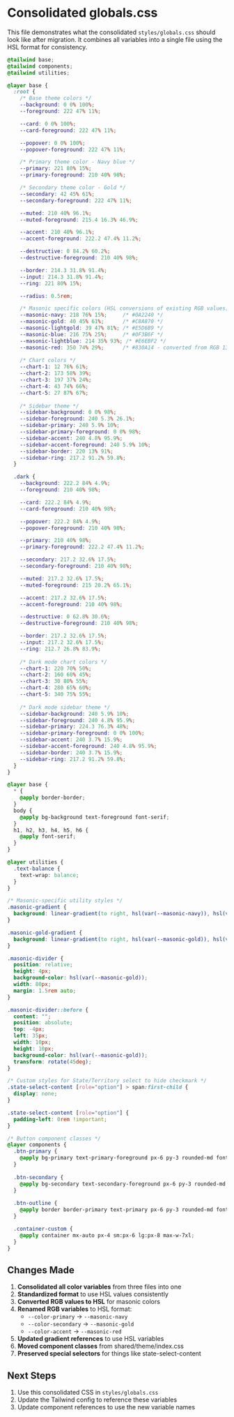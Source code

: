 # Consolidated globals.css

This file demonstrates what the consolidated `styles/globals.css` should look like after migration. 
It combines all variables into a single file using the HSL format for consistency.

```css
@tailwind base;
@tailwind components;
@tailwind utilities;

@layer base {
  :root {
    /* Base theme colors */
    --background: 0 0% 100%;
    --foreground: 222 47% 11%;

    --card: 0 0% 100%;
    --card-foreground: 222 47% 11%;

    --popover: 0 0% 100%;
    --popover-foreground: 222 47% 11%;

    /* Primary theme color - Navy blue */
    --primary: 221 80% 15%;
    --primary-foreground: 210 40% 98%;

    /* Secondary theme color - Gold */
    --secondary: 42 45% 61%;
    --secondary-foreground: 222 47% 11%;

    --muted: 210 40% 96.1%;
    --muted-foreground: 215.4 16.3% 46.9%;

    --accent: 210 40% 96.1%;
    --accent-foreground: 222.2 47.4% 11.2%;

    --destructive: 0 84.2% 60.2%;
    --destructive-foreground: 210 40% 98%;

    --border: 214.3 31.8% 91.4%;
    --input: 214.3 31.8% 91.4%;
    --ring: 221 80% 15%;

    --radius: 0.5rem;

    /* Masonic specific colors (HSL conversions of existing RGB values) */
    --masonic-navy: 218 76% 15%;     /* #0A2240 */
    --masonic-gold: 40 45% 61%;      /* #C8A870 */
    --masonic-lightgold: 39 47% 81%; /* #E5D6B9 */
    --masonic-blue: 216 75% 25%;     /* #0F3B6F */
    --masonic-lightblue: 214 35% 93%; /* #E6EBF2 */
    --masonic-red: 350 74% 29%;      /* #830A14 - converted from RGB 130,20,30 */
    
    /* Chart colors */
    --chart-1: 12 76% 61%;
    --chart-2: 173 58% 39%;
    --chart-3: 197 37% 24%;
    --chart-4: 43 74% 66%;
    --chart-5: 27 87% 67%;
    
    /* Sidebar theme */
    --sidebar-background: 0 0% 98%;
    --sidebar-foreground: 240 5.3% 26.1%;
    --sidebar-primary: 240 5.9% 10%;
    --sidebar-primary-foreground: 0 0% 98%;
    --sidebar-accent: 240 4.8% 95.9%;
    --sidebar-accent-foreground: 240 5.9% 10%;
    --sidebar-border: 220 13% 91%;
    --sidebar-ring: 217.2 91.2% 59.8%;
  }

  .dark {
    --background: 222.2 84% 4.9%;
    --foreground: 210 40% 98%;

    --card: 222.2 84% 4.9%;
    --card-foreground: 210 40% 98%;

    --popover: 222.2 84% 4.9%;
    --popover-foreground: 210 40% 98%;

    --primary: 210 40% 98%;
    --primary-foreground: 222.2 47.4% 11.2%;

    --secondary: 217.2 32.6% 17.5%;
    --secondary-foreground: 210 40% 98%;

    --muted: 217.2 32.6% 17.5%;
    --muted-foreground: 215 20.2% 65.1%;

    --accent: 217.2 32.6% 17.5%;
    --accent-foreground: 210 40% 98%;

    --destructive: 0 62.8% 30.6%;
    --destructive-foreground: 210 40% 98%;

    --border: 217.2 32.6% 17.5%;
    --input: 217.2 32.6% 17.5%;
    --ring: 212.7 26.8% 83.9%;
    
    /* Dark mode chart colors */
    --chart-1: 220 70% 50%;
    --chart-2: 160 60% 45%;
    --chart-3: 30 80% 55%;
    --chart-4: 280 65% 60%;
    --chart-5: 340 75% 55%;
    
    /* Dark mode sidebar theme */
    --sidebar-background: 240 5.9% 10%;
    --sidebar-foreground: 240 4.8% 95.9%;
    --sidebar-primary: 224.3 76.3% 48%;
    --sidebar-primary-foreground: 0 0% 100%;
    --sidebar-accent: 240 3.7% 15.9%;
    --sidebar-accent-foreground: 240 4.8% 95.9%;
    --sidebar-border: 240 3.7% 15.9%;
    --sidebar-ring: 217.2 91.2% 59.8%;
  }
}

@layer base {
  * {
    @apply border-border;
  }
  body {
    @apply bg-background text-foreground font-serif;
  }
  h1, h2, h3, h4, h5, h6 {
    @apply font-serif;
  }
}

@layer utilities {
  .text-balance {
    text-wrap: balance;
  }
}

/* Masonic-specific utility styles */
.masonic-gradient {
  background: linear-gradient(to right, hsl(var(--masonic-navy)), hsl(var(--masonic-blue)));
}

.masonic-gold-gradient {
  background: linear-gradient(to right, hsl(var(--masonic-gold)), hsl(var(--masonic-lightgold)));
}

.masonic-divider {
  position: relative;
  height: 4px;
  background-color: hsl(var(--masonic-gold));
  width: 80px;
  margin: 1.5rem auto;
}

.masonic-divider::before {
  content: "";
  position: absolute;
  top: -4px;
  left: 35px;
  width: 10px;
  height: 10px;
  background-color: hsl(var(--masonic-gold));
  transform: rotate(45deg);
}

/* Custom styles for State/Territory select to hide checkmark */
.state-select-content [role="option"] > span:first-child {
  display: none;
}

.state-select-content [role="option"] {
  padding-left: 0rem !important;
}

/* Button component classes */
@layer components {
  .btn-primary {
    @apply bg-primary text-primary-foreground px-6 py-3 rounded-md font-medium hover:bg-primary/90 transition-colors;
  }
  
  .btn-secondary {
    @apply bg-secondary text-secondary-foreground px-6 py-3 rounded-md font-medium hover:bg-secondary/90 transition-colors;
  }
  
  .btn-outline {
    @apply border border-primary text-primary px-6 py-3 rounded-md font-medium hover:bg-primary/10 transition-colors;
  }

  .container-custom {
    @apply container mx-auto px-4 sm:px-6 lg:px-8 max-w-7xl;
  }
}
```

## Changes Made

1. **Consolidated all color variables** from three files into one
2. **Standardized format** to use HSL values consistently
3. **Converted RGB values to HSL** for masonic colors
4. **Renamed RGB variables** to HSL format:
   - `--color-primary` → `--masonic-navy`
   - `--color-secondary` → `--masonic-gold`
   - `--color-accent` → `--masonic-red`
5. **Updated gradient references** to use HSL variables
6. **Moved component classes** from shared/theme/index.css
7. **Preserved special selectors** for things like state-select-content

## Next Steps

1. Use this consolidated CSS in `styles/globals.css`
2. Update the Tailwind config to reference these variables
3. Update component references to use the new variable names